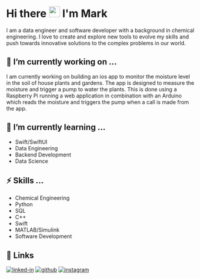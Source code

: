 # Hi there <img src="https://media.giphy.com/media/hvRJCLFzcasrR4ia7z/giphy.gif" width="29px" height="29px">  I'm Mark

I am a data engineer and software developer with a background in chemical engineering.  I love to create and explore new tools to evolve my skills and push towards innovative solutions to the complex problems in our world.


## 🔭 I’m currently working on ...

I am currently working on building an ios app to monitor the moisture level in the soil of house plants and gardens.  The app is designed to measure the moisture and trigger a pump to water the plants.  This is done using a Raspberry Pi running a web application in combination with an Arduino which reads the moisture and triggers the pump when a call is made from the app.

## 🌱 I’m currently learning ...

- Swift/SwiftUI
- Data Engineering
- Backend Development
- Data Science

## ⚡ Skills ...

- Chemical Engineering
- Python
- SQL
- C++
- Swift
- MATLAB/Simulink
- Software Development

## 🔗 Links

[![linked-in](https://img.shields.io/badge/Linked_In-0077B5?style=for-the-badge&logo=LinkedIn&logoColor=white)](https://www.linkedin.com/in/mark-mintel-0aa750214/)
[![github](https://img.shields.io/badge/GitHub-000000?style=for-the-badge&logo=GitHub&logoColor=white)](https://github.com/markMintel)
[![instagram](https://img.shields.io/badge/Instagram-E4405F?style=for-the-badge&logo=instagram&logoColor=white)](https://www.instagram.com/marmin_tunes/)



<!--
**markMintel/markMintel** is a ✨ _special_ ✨ repository because its `README.md` (this file) appears on your GitHub profile.

Here are some ideas to get you started:

- 🔭 I’m currently working on ...
- 🌱 I’m currently learning ...
- 👯 I’m looking to collaborate on ...
- 🤔 I’m looking for help with ...
- 💬 Ask me about ...
- 📫 How to reach me: ...
- 😄 Pronouns: ...
- ⚡ Fun fact: ...
-->
